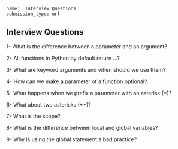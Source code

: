 ```ngMeta
name:  Interview Questions
submission_type: url
```

## Interview Questions

1- What is the difference between a parameter and an argument?

2- All functions in Python by default return …?

3- What are keyword arguments and when should we use them?

4- How can we make a parameter of a function optional?

5- What happens when we prefix a parameter with an asterisk (*)?

6- What about two asterisks (**)?

7- What is the scope?

8- What is the difference between local and global variables?

9- Why is using the global statement a bad practice?

